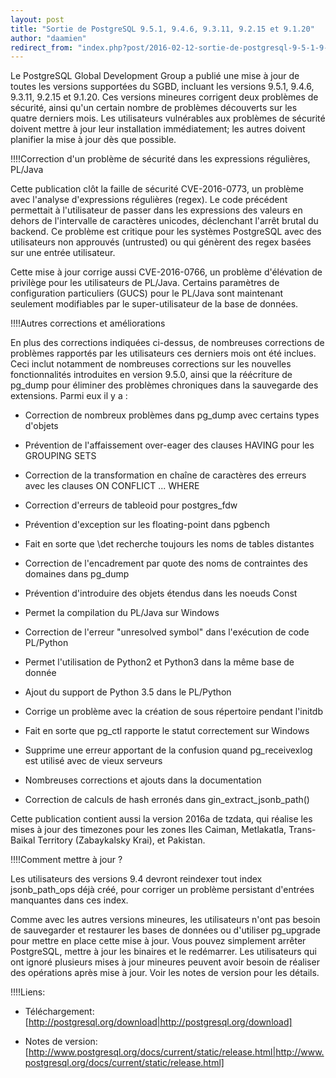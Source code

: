```yaml
---
layout: post
title: "Sortie de PostgreSQL 9.5.1, 9.4.6, 9.3.11, 9.2.15 et 9.1.20"
author: "daamien"
redirect_from: "index.php?post/2016-02-12-sortie-de-postgresql-9-5-1-9-4-6-9-3-11-9-2-15-et-9-1-20 "
---
```





<!--more-->


Le PostgreSQL Global Development Group a publié une mise à jour de toutes les versions supportées du SGBD, incluant les versions 9.5.1, 9.4.6, 9.3.11, 9.2.15 et 9.1.20. Ces versions mineures corrigent deux problèmes de sécurité, ainsi qu'un certain nombre de problèmes découverts sur les quatre derniers mois. Les utilisateurs vulnérables aux problèmes de sécurité doivent mettre à jour leur installation immédiatement; les autres doivent planifier la mise à jour dès que possible.



!!!!Correction d'un problème de sécurité dans les expressions régulières, PL/Java



Cette publication clôt la faille de sécurité CVE-2016-0773, un problème avec l'analyse d'expressions régulières (regex). Le code précédent permettait à l'utilisateur de passer dans les expressions des valeurs en dehors de l'intervalle de caractères unicodes, déclenchant l'arrêt brutal du backend. Ce problème est critique pour les systèmes PostgreSQL avec des utilisateurs non approuvés (untrusted) ou qui génèrent des regex basées sur une entrée utilisateur.



Cette mise à jour corrige aussi CVE-2016-0766, un problème d'élévation de privilège pour les utilisateurs de PL/Java. Certains paramètres de configuration particuliers (GUCS) pour le PL/Java sont maintenant seulement modifiables par le super-utilisateur de la base de données.



!!!!Autres corrections et améliorations

En plus des corrections indiquées ci-dessus, de nombreuses corrections de problèmes rapportés par les utilisateurs ces derniers mois ont été inclues. Ceci inclut notamment de nombreuses corrections sur les nouvelles fonctionnalités introduites en version 9.5.0, ainsi que la réécriture de pg_dump pour éliminer des problèmes chroniques dans la sauvegarde des extensions. Parmi eux il y a :



* Correction de nombreux problèmes dans pg_dump avec certains types d'objets

* Prévention de l'affaissement over-eager des clauses HAVING pour les GROUPING SETS

* Correction de la transformation en chaîne de caractères des erreurs avec les clauses ON CONFLICT ... WHERE

* Correction d'erreurs de tableoid pour postgres_fdw

* Prévention d'exception sur les floating-point dans pgbench

* Fait en sorte que \det recherche toujours les noms de tables distantes

* Correction de l'encadrement par quote des noms de contraintes des domaines dans pg_dump

* Prévention d'introduire des objets étendus dans les noeuds Const

* Permet la compilation du PL/Java sur Windows

* Correction de l'erreur "unresolved symbol" dans l'exécution de code PL/Python

* Permet l'utilisation de Python2 et Python3 dans la même base de donnée

* Ajout du support de Python 3.5 dans le PL/Python

* Corrige un problème avec la création de sous répertoire pendant l'initdb

* Fait en sorte que pg_ctl rapporte le statut correctement sur Windows

* Supprime une erreur apportant de la confusion quand pg_receivexlog est utilisé avec de vieux serveurs

* Nombreuses corrections et ajouts dans la documentation

* Correction de calculs de hash erronés dans gin_extract_jsonb_path()



Cette publication contient aussi la version 2016a de tzdata, qui réalise les mises à jour des timezones pour les zones Iles Caiman, Metlakatla, Trans-Baikal Territory (Zabaykalsky Krai), et Pakistan.



!!!!Comment mettre à jour ?



Les utilisateurs des versions 9.4 devront reindexer tout index jsonb_path_ops déjà créé, pour corriger un problème persistant d'entrées manquantes dans ces index.



Comme avec les autres versions mineures, les utilisateurs n'ont pas besoin de sauvegarder et restaurer les bases de données ou d'utiliser pg_upgrade pour mettre en place cette mise à jour. Vous pouvez simplement arrêter PostgreSQL, mettre à jour les binaires et le redémarrer. Les utilisateurs qui ont ignoré plusieurs mises à jour mineures peuvent avoir besoin de réaliser des opérations après mise à jour. Voir les notes de version pour les détails.



!!!!Liens:



* Téléchargement: [http://postgresql.org/download|http://postgresql.org/download]

* Notes de version: [http://www.postgresql.org/docs/current/static/release.html|http://www.postgresql.org/docs/current/static/release.html]